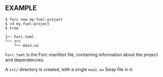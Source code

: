<!-- markdownlint-disable MD041 -->

## EXAMPLE

```console
$ forc new my-fuel-project
$ cd my-fuel-project
$ tree
.
├── Forc.toml
└── src
    └── main.sw
```

`Forc.toml` is the Forc manifest file, containing information about the project and dependencies.

A `src/` directory is created, with a single `main.sw` Sway file in it.
